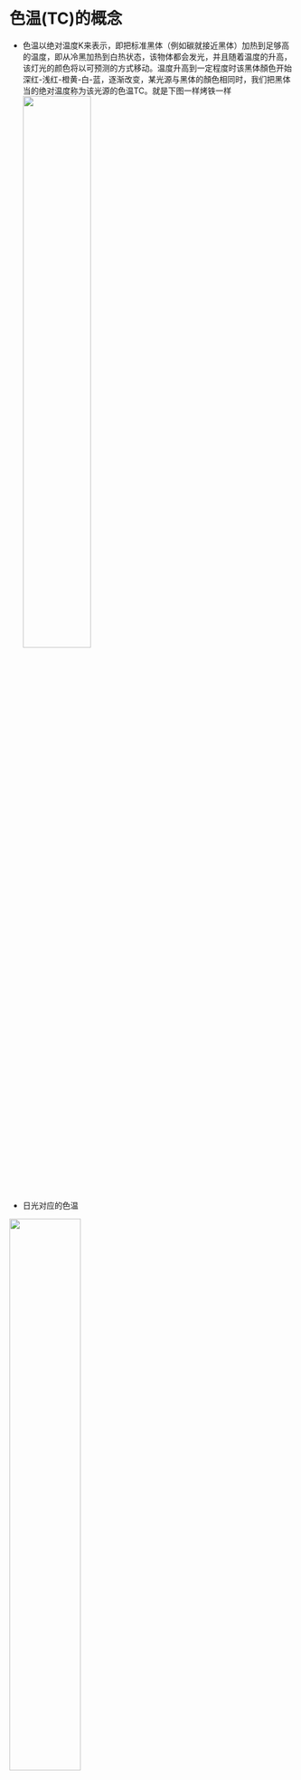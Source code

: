 # 色温(TC)的概念
* 色温以绝对温度K来表示，即把标准黑体（例如碳就接近黑体）加热到足够高的温度，即从冷黑加热到白热状态，该物体都会发光，并且随着温度的升高，该灯光的颜色将以可预测的方式移动。温度升高到一定程度时该黑体顏色开始深红-浅红-橙黄-白-蓝，逐渐改变，某光源与黑体的顏色相同时，我们把黑体当的绝对温度称为该光源的色温TC。就是下图一样烤铁一样
<br><img src=./img/02.png width=50%>
* 日光对应的色温<br>
<img src=./img/03.png width=50%>
<img src=./img/15.png width=50%>

## 色温单位(K)
* 1800年代后期，当时英国物理学家威廉·开尔文（William Kelvin）加热了一块碳。它在热量中发光，在不同的温度下产生各种不同的颜色，制定出了一套色温计算法，为了纪念他的杰出贡献，色温以开氏温度（K）表示。
<br><img src=./img/04.png width=50%>
## 国际标准的色温区分根据 CIE1931 色度图进行，下图中间那个黑线（也叫普朗克曲线）就是代表黑体产生不同颜色的标准-色温
* CIE1931的色度坐标图
<br><img src=./img/05.png width=50%>
## 麦克亚当椭圆理论（McAdam Ellipse Theory）
* 1942年，科学家麦克亚当使用相关色温对25种颜色进行了实验，对每个色点的约5至9个相对侧进行了测量，并在它们能够区分色差时记录了这两个点。结果是一些大小和长度不同的椭圆，称为MacAdam椭圆麦克亚当椭圆理论
<br><img src=./img/06.png width=50%>  
<br><img src=./img/07.png width=50%>  
<br><img src=./img/08.png width=50%>  
## 色温公差
* 但是在黑体辐射线附近的的都是叫3000k。让人感觉的偏绿的3000k，偏红的也叫3000k,如图
<br><img src=./img/09.png width=50%>  
* 下面这几个LED发光对应的色温实际效果的和色度图对应。例如J点的LED落到3000k黑体辐射线下方，所以会有偏红一点，所以在相关色温CCT是有容许的公差
<br><img src=./img/10.png width=50%> 
## SDCM（色容差）
* SDCM：表征由光学颜色检测系统软件和标准光源计算出的在麦克亚当椭圆理论的X和Y值之间的差异。数量越少，产品的光色坐标与标准值越接近，光源发出的光谱与黑辐射线范围之间的差异就越小，精度越高，光的颜色就越纯。

* SDCM，是照明灯色坐标与某色温的标准点的坐标相比，例如色温6500K的标准点的坐标是X=0.313、Y=0.337。色容差的单位是SDCM，是基于CIE1931(x,y)色度系统的。Duv是基于CIE1976(u,v)色度系统的，表示被测光源色点(u,v)距离普朗克黑体辐射曲线的距离。
<br><img src=./img/11.png width=50%> 
* 色容差和Duv都可以用来表示颜色的差异，只是计算系统和表达方式不一样，所参考的标准光源色点也不一样。7SDCM大致与Duv /-0.006相当，3SDCM，是Duv /-0.003
* 就是下面放大图从0~7的sdcm（色容差）区间
<br><img src=./img/12.png width=50%> 

## SDCM标准
* 世界上有三种主要的SDCM标准类型：

    1.北美能源之星标准 能源之星ANSI C78.376，色差≤7 SDCM。

    2.欧盟IEC标准 欧盟标准ERP，色彩公差≤6 SDCM。

    3.中国GB标准 中国标准GB10682-2002，双端荧光灯性能要求色差≤5SDCM.

* 实际的色容差:灯具的色容差必须控制在≤3sdcm内，才让肉眼没感觉到色差
  
    现在LED技术基本都能控制到3sdcm以内，甚至达到1sdcm以内
 <br><img src=./img/13.png width=50%> 
 <br><img src=./img/14.png width=50%> 

# 各种物体对应的色温
<img src=./img/01.png width=50%>

# 暖光和冷光
冷光和暖光主要是由光源的色温决定的。

冷光是指色温超过5000K时光色偏蓝, 给人以清冷的感觉，叫冷光。

色温在3000K以下时, 光色就有偏红的现象, 给人以温暖的感觉。叫暖光。

白天的自然光源属于较高的色温，而到了黄昏的自然光源属于低色温，因此人类的大脑在高色温照明下会比较有精神，而在低色温照明下则会认为该睡了

# 双色温PWM计算
色温合成通常用:双色温LED，冷光+暖光

保持色温不变然后改变亮度,可以用以下方法
```
两个已知参数：亮度为y,色度为c
需计算两路PWM输出为：a,b
条件为:
a+b=y
a/b=c
由上面两式计算出a与b:
b=y/(1+c)
a=y*c/(1+c) 或 a=y-b
```
``` c
    uint8_t color_temperature, brightness;
    uint8_t warm_tmp = color_temperature * brightness / 100;
    uint8_t cold_tmp = (100 - color_temperature) * brightness / 100;
    warm_tmp         = warm_tmp < 15 ? warm_tmp : 14 + warm_tmp * 86 / 100;
    cold_tmp         = cold_tmp < 15 ? cold_tmp : 14 + cold_tmp * 86 / 100;
```